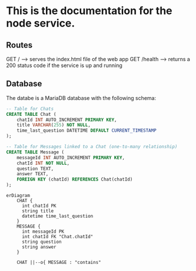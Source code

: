 # This is the documentation for the node service.

## Routes

GET / --> serves the index.html file of the web app
GET /health --> returns a 200 status code if the service is up and running

## Database

The databe is a MariaDB database with the following schema:

```sql
-- Table for Chats
CREATE TABLE Chat (
    chatId INT AUTO_INCREMENT PRIMARY KEY,
    title VARCHAR(255) NOT NULL,
    time_last_question DATETIME DEFAULT CURRENT_TIMESTAMP
);

-- Table for Messages linked to a Chat (one-to-many relationship)
CREATE TABLE Message (
    messageId INT AUTO_INCREMENT PRIMARY KEY,
    chatId INT NOT NULL,
    question TEXT,
    answer TEXT,
    FOREIGN KEY (chatId) REFERENCES Chat(chatId)
);
```

```mermaid
erDiagram
    CHAT {
      int chatId PK
      string title
      datetime time_last_question
    }
    MESSAGE {
      int messageId PK
      int chatId FK "Chat.chatId"
      string question
      string answer
    }

    CHAT ||--o{ MESSAGE : "contains"
```
